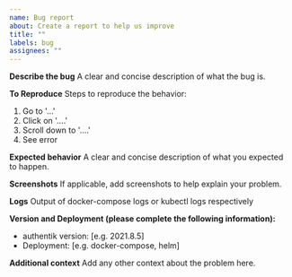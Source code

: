 ```yaml
---
name: Bug report
about: Create a report to help us improve
title: ""
labels: bug
assignees: ""
---
```


**Describe the bug**
A clear and concise description of what the bug is.

**To Reproduce**
Steps to reproduce the behavior:

1. Go to '...'
2. Click on '....'
3. Scroll down to '....'
4. See error

**Expected behavior**
A clear and concise description of what you expected to happen.

**Screenshots**
If applicable, add screenshots to help explain your problem.

**Logs**
Output of docker-compose logs or kubectl logs respectively

**Version and Deployment (please complete the following information):**

- authentik version: [e.g. 2021.8.5]
- Deployment: [e.g. docker-compose, helm]

**Additional context**
Add any other context about the problem here.
